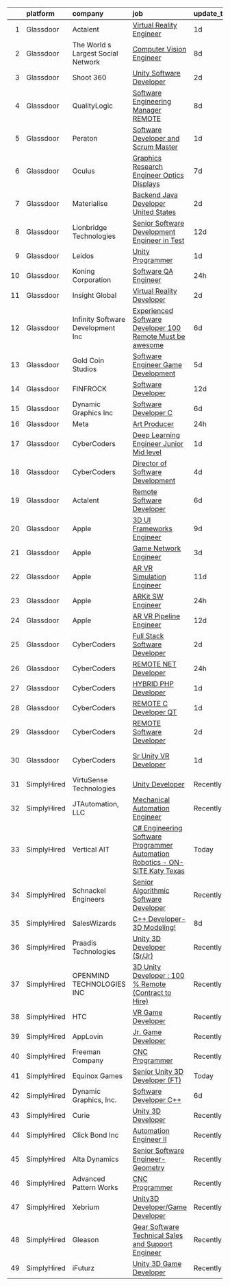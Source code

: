 

|    | platform    | company                            | job                                                                                                                                                                                                                                                                                                                                                                                                                                                                                                                                                                                                                                                                                                                                                                                                                                                                                                                                                                                                                                                                                                                                                                                                                                                                                                                                                                                                                                                                                                                                                                                   | update_time   | location                 |
|---:|:------------|:-----------------------------------|:--------------------------------------------------------------------------------------------------------------------------------------------------------------------------------------------------------------------------------------------------------------------------------------------------------------------------------------------------------------------------------------------------------------------------------------------------------------------------------------------------------------------------------------------------------------------------------------------------------------------------------------------------------------------------------------------------------------------------------------------------------------------------------------------------------------------------------------------------------------------------------------------------------------------------------------------------------------------------------------------------------------------------------------------------------------------------------------------------------------------------------------------------------------------------------------------------------------------------------------------------------------------------------------------------------------------------------------------------------------------------------------------------------------------------------------------------------------------------------------------------------------------------------------------------------------------------------------|:--------------|:-------------------------|
|  1 | Glassdoor   | Actalent                           | [Virtual Reality Engineer](https://www.glassdoor.com/partner/jobListing.htm?pos=128&ao=1110586&s=58&guid=00000182d3d65500996b5f4a6b429031&src=GD_JOB_AD&t=SR&vt=w&ea=1&cs=1_5c935161&cb=1661411415642&jobListingId=1008088146248&cpc=FA84DF7EA1EC2398&jrtk=3-0-1gb9tcl9am6rg801-1gb9tcl9q2eaa001-01c78bb55c5a4527--6NYlbfkN0ChYVx_I3yfZ_JDY3EFoivtqvi_stwnZ_kRt8Dowt_l_d1ydueao4NE-oUleRJ4yhhriouKat1SWG50Prro5r2zjN78HSKzYXmzDOSP5TNv_THlZB_2V-HnUz_Ifn2HOuL1xzzeWc9Rad5bbBP654JFHt6RDw_h0kl4uNbTgYWR8fYdKXkYsheeFFGj8FXnV7AgJuWgiWzQfbC7IaF0vCITAC26bE7S1iwFeK2ufvRjH_PtNA7ske75ZlJf8wsVR8bgRSJLLYQLYlRrMLGD1LeDUAXD9b3BGh7dKC9FOxReZlJxEApdZim3subQ8u2U3hhCw2y0eP2ETks73Kr35lhSx-GsRcCOvMrogvDQuUxfyG_50mP_ZzlBecoEp5VqaaczrSeL3rSo38QlqsrNa3gbTPz1PLY74Fi5qUYpdA3HF2S7UN7T8No6itvq7asLvPvaILGF_l_FwvWG7HEsoUkBb9P4vGw8oCBXUtqn9anATyIVjSsBpm06hT4U0Qs3z4cG_ZIA_KOLi9n8OtWPM0M63cF1xOgejAO_Po2P6d2cYBEIHg9-iwWYmXCPeXzJOt4u72mW3Ww9WjxDp4lwh2jtXqqAdA_FdNwWqDxH_1Vd5CMtawhancjj4edPZCKnyEWjIk7z33DzThEJ-n44vWAP4yvc-PLLwsU2AzIp4LVDDUn0wV4c28TWMRcEAgchuh0EYwttBDpc83Wr253QiXSOVE86OUaz_NkUCkpcWIr7C_waoLJLWP0on1SdS7yYK6QdPDYXAN06QHlg1okIXAxfHxBTzV-il0n5zmknMUXNohPRGnu03qGbapTypfYVr_t_jtcoNfHcITIB-WjEzi9PzxtBj1kpvB4gKRWba-3q8man6eI-VVCYyxfg-_V4cwEGls8Xf3EiSLIa2JvTYPFXIjBdvhkM3QTVdrb8Dji_s8CsXgARl3CMN_Mu_fHxRe_8h9eIWy1NBiNTEqLPB51jMa9SkeVeXMc%3D)                                                                                                                                                                                                                     | 1d            | Chandler, AZ             |
|  2 | Glassdoor   | The World s Largest Social Network | [Computer Vision Engineer](https://www.glassdoor.com/partner/jobListing.htm?pos=116&ao=1110586&s=58&guid=00000182d3d65500996b5f4a6b429031&src=GD_JOB_AD&t=SR&vt=w&ea=1&cs=1_29ad8b94&cb=1661411415640&jobListingId=1008075260622&cpc=4F748F1840550ABC&jrtk=3-0-1gb9tcl9am6rg801-1gb9tcl9q2eaa001-35c8dcc64f80e154--6NYlbfkN0DSgjPPcnEdvoK3uuxfISLALE6pB1FR7YSHOr_tSg5_QGIhoz_2VqUepdcKLBLI_zT-ByUZ7jUfNzxKmhUpoUNX_46a0P5eSJtFIKqmBxE2EUZWXuXIw_QgpOkukgLUflKYrCxeIMOLksSSMqbnyASmenJYhoRn4pFp-hnkcwA5_yroqHfnV4cYA8MNTmBtbLCtwg3fQGHHR8-MuidxX-S8DUYmMJQzn2AMp-92rQXZBXagO7QIthyk7J91Jzo3DqwJ-Zib5VNe49llvsEBJxVkw2RHUfeGVfThcgaAGSa_ZEIRwOyGKbkIkzz31FEqlxYcRV5EIN5vvGeFU2VBWzvKEpGwAbi-re0enlACtwthcIPVi2QfI72pYO2pRUh90UsLHeZd1fAW5_CkBrRedwAzQz5sxVQ19QEk2iWD6ej2gNuHauT0EpFon0AzKGfXWo2J03vH2jRMeVFUelLdkLrq2U9w5-a9GIUDE9Xxa4Z9rcalFwf8ucJinfkKgqDZufflU8Es6iuYMWiLIp2CdqhtPd1x98narAbA4vYvsePpxW_4Oy6dHRJnXyBWO8cPnyovrwhUwQDjIjG1j7C6Xqd9y8YLL78m2zQ%3D)                                                                                                                                                                                                                                                                                                                                                                                                                                                                                                                                                                                                                     | 8d            | San Diego, CA            |
|  3 | Glassdoor   | Shoot 360                          | [Unity Software Developer](https://www.glassdoor.com/partner/jobListing.htm?pos=103&ao=1110586&s=58&guid=00000182d3d65500996b5f4a6b429031&src=GD_JOB_AD&t=SR&vt=w&ea=1&cs=1_9614bc6e&cb=1661411415637&jobListingId=1008087203584&cpc=71532419B2302243&jrtk=3-0-1gb9tcl9am6rg801-1gb9tcl9q2eaa001-8dd0b1a67149a496--6NYlbfkN0DfopDBJjdZYsHaazvtHih9EkP_5L3b-O-YxZrMZy_RRXHVtoPf0vktF4oNZRwX11ChLmqooPeQulvAiVAtFyylj8b6ARcbJZaTISipflqpxGg1LcAq6m-5fYSL7Av37XfUU7wFkkBkYfYpMuUS6z0JTvtOC9Tf4ivmaFVVmcVi0ucMfgOzBMfyvavdPYg_-eukOhBvBnujGEur39LugUFTFPJo5Ampney46TYejR02qTNK0da0vWgvr-ZVg8ODE7KnqYq5k7mDDEyw2JfY1_rwMgyjnU9SXCRp_CWZC91D6JftSGKpLd2ITKT0oTkPwWSZSOQzqtUjRsaRQumJQEySRf7JxWzRjw2cQDQ4TptCHLHbvx4FYLwt-TJh1jZ8HZvZHKz5y5q0au9UE_hMaT9mPLhsSseZ5hDZEInWtpgEuckMie2qiHkrX7-BsAqUCzbNkiweFrDuu6BsMIlt_TFxLDu9b0-COZT8dMjs5Y2i6ZN58l7eLfVtAvF565ojLkyZmm-liQlDKQ%3D%3D)                                                                                                                                                                                                                                                                                                                                                                                                                                                                                                                                                                                                                                                                                                       | 2d            | Vancouver, WA            |
|  4 | Glassdoor   | QualityLogic                       | [Software Engineering Manager REMOTE](https://www.glassdoor.com/partner/jobListing.htm?pos=104&ao=1110586&s=58&guid=00000182d3d65500996b5f4a6b429031&src=GD_JOB_AD&t=SR&vt=w&ea=1&cs=1_15d546cf&cb=1661411415637&jobListingId=1008073824667&cpc=D5E11A5BC695825F&jrtk=3-0-1gb9tcl9am6rg801-1gb9tcl9q2eaa001-795e608e30adb745--6NYlbfkN0BfCVyGhJxQhQGQE8P30JU6-n5_jcSKbz7MAfWG2cdpnhs4LI7VSGEDl4AuAd2u1ba6yxZBg-MnV4VG0Z-YyW9bFB6tUFEAG8aWiq49re7C8bR3kt3W526vugmjUzwtbf_wr5SxVZ0aPVGe_7hyTO7C_q_CPaWjtRtZTVfGj6cM_83jEF1o8GGf9CJakkdWCiwdsbdmGqNYXUjV25xgbuFCldnoXHB-lDGmqAqN2Um_tPrADYkvwU1XI-Mbts_A_H2GQKV9oCfNx8ClN7OOrlQFmVVg0HIyPqLdy_TaX4u7gE4_-Pysu0LE4nSG1vNvk9NvhmvzpFix-XfJKb4vGsiHcctdzpTSij2rk8fJ4CmqYHX6iKdKM7P5DfZkhf-Zjfd5dxaPEsmt-XS_J6bzU_7-Y5Fje4ws52BEX6Z1-mP6xZjonSacqz7wPk0iAPvKKWKYxolZAPJr-xRa7N3BxEdGzgsR7LwOkskMr7VEqaecCNGop9ERBkAtjOwtsFW78-otWRNfTBgHvkxnpZPaNJBy)                                                                                                                                                                                                                                                                                                                                                                                                                                                                                                                                                                                                                                                                                        | 8d            | Remote                   |
|  5 | Glassdoor   | Peraton                            | [Software Developer and Scrum Master](https://www.glassdoor.com/partner/jobListing.htm?pos=110&ao=1110586&s=58&guid=00000182d3d65500996b5f4a6b429031&src=GD_JOB_AD&t=SR&vt=w&cs=1_69bdbbfd&cb=1661411415638&jobListingId=1008089395671&cpc=723ADC3DFE402989&jrtk=3-0-1gb9tcl9am6rg801-1gb9tcl9q2eaa001-a1bddf607d1ab40e--6NYlbfkN0Cx7R8OmodZU4Ze4hnUhR0Myw3_voyDLMHXumN7ynSuTrXceT3foN28OOGtcbbQ_776LXhAG66WFx3dVWIRu4PWltnmVZz5M8broCamDL2VPMOi0VnAgzahc4uLKUbTC-SJusSTPJer5_QKJvgI0zLSqz8jYzaJmEhanUOuD11OWeXPG1MbhOoGUipbG8p7ZMOwkK4n1xb8pQ7TOqPx_5tuRN6X7gb8PH9K1AW9885tJtlgSzQwJW-vVT7oxsPe2EvX4P0q-qvnl8pRbxOikcKVkmIfBYG7WSqoQQksAkrKPSsY7Z3A3S9ZUyClNcrnB_R9C2P4fPhyaVF8oVccGafNh9ztAUoeeKK89aavx5GQkNLGZ5rsb6mFPVwoCKPFxTXfBFelETNMS4VnNEnCy5DXW1txzNDkphc9MmXEVInVwiC3ShNu4xiE2hY736vLi5jiRNIPZrR-DhVmbGdK7wMTZY7zBeTIsxa_Y2JdfvFVRislhsyMoI2MMXRfDcufI0lO5nYP7khoPCiO4tJ37gWe4Tb10K7Xn88AuC3w3VsmpdE8lDKmbx4N9hWQ5zNUclZ0DSK6QwxxlHXSPQhzE2jFBIjwT2Xw3nkC2rKQj8kwlLmxUjQ4OIMq69VDID7YFgHkUHExu4xZUq4Fs0lKKUFb8QDhKHZVtqC_OLFORhJeVzm22cd4QYxOHCSeLVaqRgpmTvbmRKUOxMMTtM3A2bQFMLX2y3d16Em6g4xBO2H7ckbdhck7FMxzMai3fLO9vFUbaRkOI5cvVQEh67b0OyFIdC0LcRFxI_llrXbxTzWvaLy6fPIwERwnJ0fBKVS3fgzziAAgvUScXYXb64Ut6PjpLy_ndVSt4gi1Hu5v5sc_H8y-08WTXSkuHZ2NFMd1UQ55cDbbxNejl2rshc3N24-IRhw5tfzACI5TICkTl7ykf9eMCf4hCgjQTt1F3VTF5SjOSGeE72-XL5H3CNOxf6ayNq9aXBy07wylJ6IKjAiDV6Fgj-wo-vWPjx8GYFwDhYAJOlIR-7YtuWaemRDpLmL56DuYVHxSbhwp8-8m0w-SYzkUDolkekSflasNp_wbS7aQEkuLwa1i9wDzMe_36jcSrzCRR-vgFpioDuRg4_4StT21fSlWh6tneBV2QBVH7H41jPscuddwnupuC05zE0EmSfhLwtPNGyLTVPyTzGG-Tw%3D%3D) | 1d            | Stennis Space Center, MS |
|  6 | Glassdoor   | Oculus                             | [Graphics Research Engineer   Optics   Displays](https://www.glassdoor.com/partner/jobListing.htm?pos=114&ao=1110586&s=58&guid=00000182d3d65500996b5f4a6b429031&src=GD_JOB_AD&t=SR&vt=w&cs=1_5d25a173&cb=1661411415640&jobListingId=1008077457927&cpc=723ADC3DFE402989&jrtk=3-0-1gb9tcl9am6rg801-1gb9tcl9q2eaa001-ef44fb719727a8bc--6NYlbfkN0DYl4UJW4r1Vl7FEn6T9F-rD9lpC-0oMJVSiWjK_MGUd8e8cHXcpv6KPyjLHZEfqkXGgj9g3yMP8WBskLw8Z33akGOFyRhnVvFUcab6l4hdzH_rbNwh_JgEQd7Civ74f2U5AHnFCbn-WchGtEeP2VCWodfz_h3UWLVa38femHmi7XXVvL8zU76LUIBe236O9d6Q61IIbkKHA6TDzZTxEybBt8y2YB7wDyqEypd9p4sgJSc3qthseNskK773NlFG-9F9kkNLXUr3ESlc8IDjxQPanawgC5qUQV3LNdH47elfNjDX57kNdVrPnZAM6jod7Jy_yPt0leE1JofUAh-O4ynBgXSU3Bi1ICVn0JJlTo5trww55d6OVQCe4qNanSG9WJFFfQ6g3rSXZkFXBqnsbRPcaFnJ4qPFn_izoTbH9-MkctgMKDyrMQlsgylSCY1UTG3DTmU2yVa3Ec6zGB02G2vwMOOCDuPJiiIQZbgWwh4kudLYIlj2mejzrkMPvLg_B0gns_uZNK6vTSXAB_TJtf-JCkkJhPinzB_eCRYWrxF9NzkYjiuoCNHNbQY2pjiRboR4OolRA0ADZT3C01C8bJXKiPAq-Cp9nW1_Kw1c0uszkguswH7GoXZbh2FJ30OQmF_MzBQuHus5Bktu5krfIYXx0YhsqT02xuCX9vHOBr6tU5_aOzx3kPbr-F77vKxvDIZ1O8YJ6LDYMIN0Wv6iKPzgLwUProVWQUawf0uIU3Q4zQ3rFNNPkCQaRuJ6TIau6bTpATP68oVV98IRtk-AS659QCL5XzDmzkNaYh2WEzLL8eSTrvWBmU4QUw05GSHAKmPKK1GtMEvhDwwAeSE10kTUpe06dSMglSwmi-T0RvMbZvCuo552A6t9GV9X3Do7WBLKqnGXAzfKIx0-PI-lb1cwDbRqesjDApHCFqxa7mJpxXQW0-E47qFJL1ws7xd8ixTTeJzJfVQ-BTnGVvxQtHequSaliyRJQ73-pLWKUZ447jgD0gEMr_EcnWkZjiVjInhrgUY0JQ82RAvd-BMMjGJdAseprUlxH0KSuG2Mc9kqm2WMGgLXy8V8TmFR-E_BFqg%3D)                                                                                                    | 7d            | Burlingame, CA           |
|  7 | Glassdoor   | Materialise                        | [Backend Java Developer  United States ](https://www.glassdoor.com/partner/jobListing.htm?pos=107&ao=1110586&s=58&guid=00000182d3d65500996b5f4a6b429031&src=GD_JOB_AD&t=SR&vt=w&ea=1&cs=1_ea568a7c&cb=1661411415638&jobListingId=1008086118032&cpc=AF1E4A3695F490BE&jrtk=3-0-1gb9tcl9am6rg801-1gb9tcl9q2eaa001-1cfe9aeae45a4d4d--6NYlbfkN0BL1DyQYBK1tHwoBciZhChALBxjrhsy8rFgUIA85pUFUff9dTtGLMaba9RGLKGRSVF3zwHlNfPf9hl-gtFA41Pu1Sv2lDihXp2RcJqQZtNGXsCTGp-MYORUxF_quAEgg92fajCELTGdgCeNG8rzKa0iERtWd7Y73luJ-Dn_txvGOpD0Oa5OLhtwZKniAjoiRtmK53vs3BDKmdz_oQzDJyI_TU-cypc6BBWewDK4sdnyNjb1OC65WfmBv1RUCmxxWmS-cuWNEhtJ9nroQpUhxUH9FOYiDJDDD22dEikIk21DvSbDI4L79npudTNyD6U4ttQi8sPk9DYaW4w50xaUHkiNmPgF3tAWhKZiIbTGrK27260yMrBtvktMoPG0K5uTncZKY4oRRzt4P_wcdWix1efo_8Hvgd7-DiRi8Zc9PzAARQAshW9xK6XfkrsjMlQ8bP1-XW2RdzU-yn9IXMAdo5RHfRzyn-EH02F7bL_j0heaw51_gT8AZ2_Z_PWoqyKO9QnmsYvhD3gBnCv9fjGnpisd)                                                                                                                                                                                                                                                                                                                                                                                                                                                                                                                                                                                                                                                                                     | 2d            | Remote                   |
|  8 | Glassdoor   | Lionbridge Technologies            | [Senior Software Development Engineer in Test](https://www.glassdoor.com/partner/jobListing.htm?pos=111&ao=1110586&s=58&guid=00000182d3d65500996b5f4a6b429031&src=GD_JOB_AD&t=SR&vt=w&ea=1&cs=1_311f1d8f&cb=1661411415639&jobListingId=1008069026589&cpc=C63BD00756FD6F58&jrtk=3-0-1gb9tcl9am6rg801-1gb9tcl9q2eaa001-7c7c6a1872469da0--6NYlbfkN0DPyi4cqsWzyEK3ptHxiuBYP310oDsDYCcC0Gon0SXw4aZBMEMPlNeSjeyi4V4H3qGP1ZMsPKyA-6pSeE-uL-lM7yYnQB5kLASwDFLMWGmZox-kM0NNvZCnK66Of3Ps8HCl-fo_jvxKrfEbddgcYn84GiyaR3ikz_iaHkmJ5wB8MCOLj8k32L5aoPsDGooI3gz7O_9gg3ZFx1trF6c6HxWZ0xVPR9GCqdq8-q613dnHoKVe_fF-Ts-YFME8-sj44v7TlRxV02trD-wappsrnM0ZMH_WM03cGMH0XmU0qwgMEU7no0BPFfherPlQT7h45UyM1RFlwyKZWmFo8Na2jOTq34D6qkbG-kXHL3KilhRqpqxx38AwBnfpSN7-tbY-x7xCXuyj1yd1M6SBxeJO9i46MteamUCWBa9oND8ppd0Z6p3k-sOuNuixjY0pIKotHDikQOkuuLuzHW4nXyarTiEMZIPvVmM7Wx28deswCSaXFwmEfcCa2ym1SKuKlCD0hYI_hnp_aeFspEcG1IyZrHd-TY0iudpmc_c%3D)                                                                                                                                                                                                                                                                                                                                                                                                                                                                                                                                                                                                                                                                 | 12d           | Remote                   |
|  9 | Glassdoor   | Leidos                             | [Unity Programmer](https://www.glassdoor.com/partner/jobListing.htm?pos=109&ao=1110586&s=58&guid=00000182d3d65500996b5f4a6b429031&src=GD_JOB_AD&t=SR&vt=w&cs=1_9df5ac29&cb=1661411415638&jobListingId=1008089020505&cpc=DE56C24FF6DEC286&jrtk=3-0-1gb9tcl9am6rg801-1gb9tcl9q2eaa001-03579237cb077e15--6NYlbfkN0CZUO70VSdYKA8PR3jfrSh5ljhqJhfDt0PzQCMubt8cRihWbmqO_-Ccw6DGinMZCyJOC1J-6q_z_4Wgvk-MO7sLD3GhT-WTgDBRIyM_WjKL-iJ9745cRFElBJtTClwWQ2B0BJ9qaRrc6PB2b0zC2dXldGj08h02BShxJyrJLyyncG67J7XL74vHSdgIelqbLx1dhuMar0fcoW-AIfcZUXvwD6eojYqp2AaOnxm6eirhyjoi1XbUa95RUIlzm0TjCgx5n7f4s49wNUHZ0pUYODWwnH-S3ltbpw21Q1rmAWC8AvR1Hw7eo_HuQIWlWWydNBUSm9moYVpLw0vuC2vDgqm6Q_1TXJBCmbbNoKBULzpqHSwZYwVebdf8Z0oNSkP4he4XM3_1c4g5KJYf_FFoesw8m-817WUzboU3vxwvmAQQjwLJruMlofvxSyLZ3rbk58YrR4SdbkHlEPSdLCrXhyilTmrCEcSe44ruUqfnZaI0DZgCh2xnX8zkuH1KKHxc1Mekj__EGa9hpZ3bZJOiZLlFg11-u4PbFwTK0B-_g8vwU9EODD5bvn_5YcoEEwWNIEA31PpZyC1mzVLBArcsowrR9gDO_ImBKPtw9y59VIV-mA%3D%3D)                                                                                                                                                                                                                                                                                                                                                                                                                                                                                                                                                                                                                    | 1d            | Goodfellow AFB, TX       |
| 10 | Glassdoor   | Koning Corporation                 | [Software QA Engineer](https://www.glassdoor.com/partner/jobListing.htm?pos=108&ao=1110586&s=58&guid=00000182d3d65500996b5f4a6b429031&src=GD_JOB_AD&t=SR&vt=w&ea=1&cs=1_75663297&cb=1661411415638&jobListingId=1008091380492&cpc=F45C15D234B746DE&jrtk=3-0-1gb9tcl9am6rg801-1gb9tcl9q2eaa001-31a941793151f647--6NYlbfkN0APToHrk7ILONyRglvlT3LJMO76dZGJsKlG8WQjsY8Cq4y0vpoc5mYwOIA_8HWLzXzXaoUl-CF4qjni3m9Uylafi_dlmcdAx_-34JaTrUk1JLYrY6fkH2ELwQTeONd6zyLK0dKwYV1qaraE2rpmwtoYD8KVS0VOWpTUuk4HZi5jQg3y51wiSk5SjBXcAjUlWbFDcMU0u5JsbVQr93uwDugxZBpw83pgt_2PslJgTHOs1Yj6y1pR7Z4uA-zzrbvH54IoVPWYBoqokYUPvzD6fQMLgy-xSQwXxGeZXLkWMP_KAjtwlyxTrU8fffVZWAIWnrrM9mbkqjYSZLAqhoAERAP_Hm21NpcEl8H1NH2_J8OLrt5XIODhkqIKIOEPX3BkGJsYyWK6cP5eLi9FEjPm8o5PLspkkxBed45iMj2HZY--xXbWp0XaWW34hS1Qoe-L_Lu-a94nSCW_IzySMXL_rIZHiBBUCCglbruZKAVHTSVXemefouzqSaws6M-uSGhNQMU%3D)                                                                                                                                                                                                                                                                                                                                                                                                                                                                                                                                                                                                                                                                                                                         | 24h           | Norcross, GA             |
| 11 | Glassdoor   | Insight Global                     | [Virtual Reality Developer](https://www.glassdoor.com/partner/jobListing.htm?pos=123&ao=1110586&s=58&guid=00000182d3d65500996b5f4a6b429031&src=GD_JOB_AD&t=SR&vt=w&cs=1_7c4119ac&cb=1661411415641&jobListingId=1008085662947&cpc=AC285F3A3ECA6BB0&jrtk=3-0-1gb9tcl9am6rg801-1gb9tcl9q2eaa001-b672cc579aff1b8d--6NYlbfkN0BKkHZu3wF05EeDimN_p6sYpKCMArvwa95YdH7UpkaBCqc7l59ErwqcBcgQZCUm6hiub7w6EmOXB-hQkhu-NibfSlYijYzqdr_-WfKWwDf_TFfBiOPuFPOArXv1yGSigxW99jrJb4JMafaM_bqxQGT7da7A3H3ATa-neHYcocURJjS4XPesojDPhWlLwdbbWq2OkFe8ylUfRGwOVtN9u-PiTwO2bZ8yI0v7GXSAHoHXD3TgiPfU-zYPoROq56tlRyENEc7UHxScInOvF_STTyEHMwYJHfkYOVQc6q2Ek1C_S38EYwpREldTPrPupVswKicutJ5nbJP0eFQt6ySPJ-AnlnMssCq1DXSSRz5tj37s5spvHUWMXevqIgwYBHZHYO4PiaM03FEz65R5wJUvXXPNte1IKAK28UDTM1TidEenwZeYeGkdBr5cqBZpQVsU4E7Xi_gnJbYOGZuSKll_XKfJAGmCOXWJqQEjCJ0KbF1_2w%3D%3D)                                                                                                                                                                                                                                                                                                                                                                                                                                                                                                                                                                                                                                                                                                                                           | 2d            | Reston, VA               |
| 12 | Glassdoor   | Infinity Software Development  Inc | [Experienced Software Developer 100  Remote Must be awesome ](https://www.glassdoor.com/partner/jobListing.htm?pos=105&ao=1110586&s=58&guid=00000182d3d65500996b5f4a6b429031&src=GD_JOB_AD&t=SR&vt=w&ea=1&cs=1_a82dae41&cb=1661411415637&jobListingId=1008079232744&cpc=8D52E76475A7E842&jrtk=3-0-1gb9tcl9am6rg801-1gb9tcl9q2eaa001-5fa40adff6193c64--6NYlbfkN0DXKDYI_yepg0NlIxbNRNpLYk6-xAUlLi5O8UrMeMQSh3Wq0t981edbYyW-ZNcQ8xfYh9O3z8enyTWWts7VBMJzpcJekup1b0uObU-NA2xYn_v7-vK8i9qGdN0yqfZMEH-Ys10XEfjrK5LGNlPRXjzIlRk5tCPSNSzxPnoc4a0j6XCGLA278iGM2edNSFKuSdPG0mmBa2uYU0o5aUJpB1RSjZnmpnHpIjQxm8LSfsOCyfo8ITKD9expg_j-CLbDEUiVKpJqZgvcZ223ExcYgLqzk99D7ODUzozC_Y4qWhdRik0PR8iaB5SZUVqmGADCG2MKkVtolL5mKIDzwg3HkI3Oul7uluy2triSd03RwGXbYL-KXrj3VC9mQlKWiay3qyL8sIFvAnm2xfqe3tWp9d_Jo9kD6EnLhYYNkfa98HbolJZwZ-HguhHkEM10Gqth0lc1IkXRdNF5f-5wGRPUyiYQuX35T-OmGeYcYiQzEyQAbVsYmQLW9HHc2rYSr4lWzHnBvH9Ipp7WcYfdRxiUW3pVa-hxRz-hAYALlzspocdKHNBe7Gj7qIWg)                                                                                                                                                                                                                                                                                                                                                                                                                                                                                                                                                                                                                                | 6d            | Remote                   |
| 13 | Glassdoor   | Gold Coin Studios                  | [Software Engineer   Game Development](https://www.glassdoor.com/partner/jobListing.htm?pos=102&ao=1110586&s=58&guid=00000182d3d65500996b5f4a6b429031&src=GD_JOB_AD&t=SR&vt=w&ea=1&cs=1_6503357a&cb=1661411415637&jobListingId=1008081794820&cpc=9BAD89CD83072753&jrtk=3-0-1gb9tcl9am6rg801-1gb9tcl9q2eaa001-c3add2d81f778701--6NYlbfkN0ACu_hgM4mYOpGjE6TXudS1eLEYdlotK5aSiNrSIRlNjkkh_z-L-is4YmSHzw4gYB8qtBQ4LLi2AOepvIr4wHWBTD5mVJAkMV9CtW-lItY6sc7I1gJ9f-McM4d0c8vWNmv97wWUB8oe2deFet6sp7njb9aLIbz2P0SRRyWea22VaU5J2NoHccQSvwbKhbs0ok-tevq8lr5GsNOx4sveDa0Ps9xnsT4ziVLmR1OXp5VpSYNS8pUw7jnMAlkxvMmI8VLm9J7wWGWOnmvm5nwqeodAdh2SnybPVvs-FY08HFwoKk_yhG1gP8BUxkwe43fPRz4Q7GP-kpiTNNeYnuluaK6ptKt1bwHPA7QV1Md_kae2P_GScQRx6ClYTA7fbl4_t5s_KRolBmCHU1GqzluIzXAdQgi645229cKNxZXENx__bF0p42ZmdM0xTekbWQQounDWMF9FjNP2XoYuQDuJz8PkOrciLu1ri9Q2kjyEybd9v97ocZfIJeEQpIkFbytHSSF_7eXISBCKvQ%3D%3D)                                                                                                                                                                                                                                                                                                                                                                                                                                                                                                                                                                                                                                                                                           | 5d            | Reno, NV                 |
| 14 | Glassdoor   | FINFROCK                           | [Software Developer](https://www.glassdoor.com/partner/jobListing.htm?pos=101&ao=1110586&s=58&guid=00000182d3d65500996b5f4a6b429031&src=GD_JOB_AD&t=SR&vt=w&ea=1&cs=1_b5de3a21&cb=1661411415637&jobListingId=1008068417466&cpc=01C0F35AFA5AA31B&jrtk=3-0-1gb9tcl9am6rg801-1gb9tcl9q2eaa001-0910969e98328d17--6NYlbfkN0C3s6SQssVyjM0TBjXC5cY90NsFTu6k7iXDnyh6Xjam_XRXsCqThxlI8Cv2kIeznDBVQkBy_bmiackllL0mRxdBja76WxcV4k0SMYXzPpY3I0Y9vO5UVWnOzXjsNhbr3YMQ8ZRQNHOx5CpdRCSLRySE4x9ZfNjbHoeUaNwQavKyee8wxD_nMTHJLcjP25jHiIhy1xSj00EcV9W--Kbu3V17p0IHvlnezQGffUKn9QyPhEbuRVmESrKSakinBjLYhx5vxsscs8B7pVzCoNDZaTKmYnd8-yUAgiywA7ZNPC_uNWA7bvuYQvbt343Nl-DCJ_QbAKislc77ZCJDGYYN-3P5FCC1BVi3MnsdD3QRtWWB2BoWx-s4eeMAoi_45dKPnY1uu39w0jPKs6OnfuyVkdix8HeAD2oVW97SftIEKpFEFhXNDPsGq1g8kQMfJFYLgpdojiZCsLaGoq_Eu7-DlDe9Qa9Nd3-sA8ypPX17OmqzazHQdNrF_44qJvE9B4-jxeo%3D)                                                                                                                                                                                                                                                                                                                                                                                                                                                                                                                                                                                                                                                                                                                           | 12d           | Apopka, FL               |
| 15 | Glassdoor   | Dynamic Graphics  Inc              | [Software Developer C  ](https://www.glassdoor.com/partner/jobListing.htm?pos=106&ao=1110586&s=58&guid=00000182d3d65500996b5f4a6b429031&src=GD_JOB_AD&t=SR&vt=w&ea=1&cs=1_a7915062&cb=1661411415638&jobListingId=1008078606604&cpc=AF1E4A3695F490BE&jrtk=3-0-1gb9tcl9am6rg801-1gb9tcl9q2eaa001-cd8dcf9ddabd91e3--6NYlbfkN0C2SVAOpOeIWQkPp9EeCSLxTLheLRty2uanDx8E9nXZ3ugs5iy68cHFy998k-4O54xf_i3ccf05BMCd7rMYUhOjTJp_7Qwj2scAgnywGroQEARVEBTqbiDxz2nuyth-NoAdXFrnDMGWXdqq0EePdUqN-LYed1fpBdUtEsrKVxWWDS0ylLF_t80tfPeHruVBQcMRZ8c1uLxLy7xDADU2_ijS3FMxONQllGbjvMj37pqUkmkDqTdUJiFwE-r343epfb4eeQu1xn8X5xU4HNWgeHQaociNzW20j8SYE-BruQkzmRnKU0Tn-VGZtT-Z2yur5Kt03O9PA8XTB9foNcevsirDHGto7crJN6s4qsbUGwlFKzuh5YoWI_yuDO2RxO2nvF_g5EDSrz1vU0q7GQenKuuLvcqb0n1tRm_uLM0wgt-zO3ihjje_Jdl145Uto1O7jS5sVH0YhSk1IN2AM5KBwtP0Bgrid6v9K94yJv0ABURWt-3r9SETfmHRa5-N-Gd2Yy0%3D)                                                                                                                                                                                                                                                                                                                                                                                                                                                                                                                                                                                                                                                                                                                       | 6d            | Remote                   |
| 16 | Glassdoor   | Meta                               | [Art Producer](https://www.glassdoor.com/partner/jobListing.htm?pos=112&ao=1110586&s=58&guid=00000182d3d65500996b5f4a6b429031&src=GD_JOB_AD&t=SR&vt=w&cs=1_0570756a&cb=1661411415639&jobListingId=1008091260180&cpc=42BEC95245890617&jrtk=3-0-1gb9tcl9am6rg801-1gb9tcl9q2eaa001-2970004b5628a417--6NYlbfkN0DYl4UJW4r1Vl7FEn6T9F-rD9lpC-0oMJVSiWjK_MGUd8e8cHXcpv6KPyjLHZEfqkWa64WtQjPMGViPZl7GclCka9rgheOE2ZCKBS8zn7uV1DWDgRv4I3SoWXvh_KGIDfloPWJmjKypOWs2a5_yvRkqrTlI4wJ5cMl-8Y_j9H90nFJO9RZz6auYJG6cqzwZy3_81nljR1UYpsI4OD2IPaCQaHPLRrCWTByNhYQNDS__zwjyvP_h1fmbdPCZEPImwA9PkG7FpHkxCIsd5-6Co5ZirbOfHK0ejdUGaBCVllAhGG_VZ_1qZ73RpnMVn2mf0Wba9nSXUlxU8WnfdqIh0fhtEXa8PLPJu6jZeNXIDBbwxaHdDWI7ZIaKBgzzESlODORXTA6mM8kMOeK6B3bFQVQWJEjk9TVWR9oXxeRVeVaB2Zr3qLBDY4XMQORln4gThxV66l8nUkyz9Nn42UWNJ0Tsv6cuS88MWmBaXIjt_9-8V5kSvXd3u1OJNo2tqjWN8IShiurg6Q8n_WXi58B5PNh-gn365-LXuSITnydUgRSHQn2BA53bg5fVfKbVwv5rK060Ne8WRP7eXn5-0r9Rz9oIXdgn5T7dfBvB8hz3pPI1Hx6-q904IOFQ1wh9hUOYQjYzwlsKVLXWGq0KwmRaoIatEXuB_xIbnU8EMzH9AKgX73F4PaiaoXscvWuxwkWfbtkq4QpC4JMLwMhxLWU1m6fEL_VsLBST5iGt1tZUX9RFdRNWD1I7Clvgc5XP61XY5DlzRCWSxYrqs8jxihEpRsZT3eF_xSllYZE2FW-gXom2J5I66WGcDU00FdS2eEsgkdX0RioKNJP9BtY16sWc4DMDL-14xec_CyslRT4UlU6gZGo13R5ZSwpEz2QiXMk2-SW8_YJUimVB-Kyp4qep3nZ4pcQC5MpNiFHG4Sb4T2sNrmSgy8m8yrHK9Zh4jjwEmZbBseUyPxJZ_lJdKn_-0MrW_wgbLuxCLXkvsur1trw0bYAbfCXoAB4XHsVHke0WC5Wrbjl9u4FJEJCuLhamVNta580L46TmkKTjjIF6sHebfFT9O-n6VRxk-yE1_KBiPqE%3D)                                                                                                                                      | 24h           | Seattle, WA              |
| 17 | Glassdoor   | CyberCoders                        | [Deep Learning Engineer  Junior   Mid level ](https://www.glassdoor.com/partner/jobListing.htm?pos=129&ao=1110586&s=58&guid=00000182d3d65500996b5f4a6b429031&src=GD_JOB_AD&t=SR&vt=w&ea=1&cs=1_3ac7a54d&cb=1661411415642&jobListingId=1008088931778&cpc=334ABAF5D42DC775&jrtk=3-0-1gb9tcl9am6rg801-1gb9tcl9q2eaa001-786ce57be0511a60--6NYlbfkN0CpFJQzrgRR8WqXWK1qKKEqALWJw739KlKqr2H-MSI4eoBlI4EFrmor2FYZMP3muM2iY6zZv4sQHkacaEl3B-kMFlYOb9rotNmN2CZN4zmKADI9_Pek9VFs2vMDNz4rx6ZP3YhG8QO1T59oaCu7UttCGFLAFhhcJOLtUHGSwE0ydAIAWciEY4RkUKpNPAGquOo4GrfBTkF-tdrXIUL9wa8oQrCWaExeK80Ub6QtJJmqahacu-6GLroOxCw2bklXsO7RCdD_vicGBrYTcQiOx3IYRZLshGPb2b09bxQtGbbXfd6avkI6eKm-hOSRacP3p1Drp6jynTpt0SMO9OIqDWmXam0CR_1Kbfy1gksxjRp1sXkdaZcdIcT9UX1-t41jTU4pyG6zQEtipgWJOVPtU77tT0b9KphK9gS1fBF47NPokis15EIx39FpgwO-bmlQafn45NyepxSeZUOMnmnhHBC6Wi-x8QEmX_jD5x9uCBcvXWUrqcSgvN7rkmF_8X-Tv3DIC5BKhakYobd47OTFLcirlM_6qb2mphpbFTg3aXD7iWPilhI0i5YVnsn9sud7030WmswhQAZ1QkE-JUFrIOdj4Cmyi7xOAzJMiEm-ah7cywk8P92aORG71AgDggjTB9H4VtN-SdoqiqAxvmhVL_eVlvHenqOtByoVj3SLRy8nCc0S_0i2fTcknUv4-tEPa3BkGyNNuT_ZrSEROZVoJPgVHCn9gBCHTeCFQqRc4h9cgctf0JBO-j7oTJFnNH-BoUmowTtU_M_sNnxZQhFKWVGvDWsdqFcDnXlPb4XDnpRs31_0sa7Q7vYnRWBzNungnuSbHXnMaFkZThu1PjMWtBSX_WwqLIgxo5CXk70ZcJc4FjnrOm7FqNcyxQKKrciJgZKQ6VB5gmp2a9DSWHuQdp2RzkpSlh4T_kpcvTmv-WrgSyaDju7u2mYuFNX-WrF0QrEale2M6ZacGje_2e6sV9rjgVLLpHWB-dI%3D)                                                                                                                                                                                                  | 1d            | San Diego, CA            |
| 18 | Glassdoor   | CyberCoders                        | [Director of Software Development](https://www.glassdoor.com/partner/jobListing.htm?pos=130&ao=1110586&s=58&guid=00000182d3d65500996b5f4a6b429031&src=GD_JOB_AD&t=SR&vt=w&ea=1&cs=1_9f76b0ae&cb=1661411415642&jobListingId=1008082967548&cpc=654405A9B1E0A9F5&jrtk=3-0-1gb9tcl9am6rg801-1gb9tcl9q2eaa001-71589ffbee620208--6NYlbfkN0CpFJQzrgRR8WqXWK1qKKEqALWJw739KlKqr2H-MSI4eoBlI4EFrmor2FYZMP3muM0sDczIvLlqMI0nIv15Lx4TjqT2wImUE7gwhCdR6efzyCa-FabzsIYZgcm0cWTmRt5rrH6DMO8Bs3_qYnhScne_g4Y5rszRGDm630Tm3SEiw3jXvm_J0Lh607SMaYMeu_XxGC4tDhdjkjHBS1-HmJj_T19X_MKVWHIHwSfeQ2H8ecRFkYd_NKw8ekd_NCb6DTH992JmcjtwmDYdqekkOFoD41oXNoiYlECrxNXrY_H_gFomT40yi31rQA5sBCYKNu1UnZs6_OZX5-gdILRb3MfayT5whnbR3oRxkoP4kl76awpWP_5sFd0531oh-4-D_oPcaGHvQqkLJ9ENNmHOWs_7khfmmTWBK2AL0BfynGYB0YYCvh1oA_VV_PZVSIboHgy32gHwysv5-BjCLsuDMOXyFa5UrvxaVvKU2a9Up5g1XjlJjsWqEkwZ8fMElZs4s-ESpuCvYxi0iLofGKuvOfbkcpFOEs-YdYyPz52TPrKIql9_M0n8BM6l3OlwtER0uDxRNlCkhApQllEp9ZMs4uwZ3FLLjpqZoeAhuVvXUE-9gkjbcoVqB8lAwxcT2lDYKv2s_9yalqAEn1GBTodNbHYXGkGAeasubSJ98bnF_6L2bVdlYeZqzMHnHU3-G8H9a6GuXaC_2CvAbt-s0T2iUMuzhTHAN3BmH9_7cx917LKzFaqn9PDA7cDkZKbIyCil05t2WljYtdz803-he7xVKXYJYo2uBlDJwyQXwbcyoXsav5V4pW6P3idrFfkMVjBJxml8zgKXk7tBOZ2EB_O18sSUlI7IMr12NlfgA7gVJEAUWqusvw0gGiHHpD0SIgb8rI2jU7DIyZmrbTPiJtqB9nBaXyBJ_DtYp7oXr245vtVhxEc_7ssPWHTPG5eXGP4oMK3tybQfJA4Sg4H16DU9aRLlqG1vG_1ZKno%3D)                                                                                                                                                                                                             | 4d            | Chicago, IL              |
| 19 | Glassdoor   | Actalent                           | [Remote Software Developer](https://www.glassdoor.com/partner/jobListing.htm?pos=124&ao=1110586&s=58&guid=00000182d3d65500996b5f4a6b429031&src=GD_JOB_AD&t=SR&vt=w&ea=1&cs=1_1bb8b79f&cb=1661411415641&jobListingId=1008079572142&cpc=654405A9B1E0A9F5&jrtk=3-0-1gb9tcl9am6rg801-1gb9tcl9q2eaa001-ab7727b7106da0fb--6NYlbfkN0ChYVx_I3yfZ_JDY3EFoivtqvi_stwnZ_kRt8Dowt_l_d1ydueao4NE-oUleRJ4yhgiyVfrKLhoFKI2RY88HKJwsyk14-QhW44bBdIopbFxo259IEKvUbsZtTQIIWEr44VMK43D2pTyj7OGz8nGiaPGjwz7T9xzSOn265x-kWPYvKPTLremmPR-b42q--3W7iWCJa__epaGVhwl3sj6tBO5uKqT6DKyYAcv7E-oPp7DpAun6GQ_ZZX-dxarSOrf1WsHIZDUMH6U7AEfiYtYnmuxv2ORmiu5uS5mKG3TCt1r9cuF2hNg-visrfYdrXCANCnYrpMsD6xYXpcDHF84qfKY1lV8Rlw7Af6L9ToxKDXpiXjUUd88outPXn8Z8u0PBWoxLkS1ngWr14F3nDh9Hk-erflXA0TJuhuM7TuvkY6OjX4lS3QQ8A7CGJoEcPvFspOYBrYQqIjBQaPYNhSLp_Q4tKVIYtIlqMw3rvjPvm7MZWuKTs8KD56YZ_pgkqaxKeVH3MkihmJpXaj4ZvaKa11wcvZ17EPoxIcM-XqYqKYTCDCyM2E4ES1KQMMN2X0foKcN7a_jHdW2v9_p__aiZE0huleA9bL9nTiJfQSRsfb8WFr1Oe6dkq3qlp6A2LEffXicXO0VvnemLpD5eF1zJ5ksfawhTvpUTRqwPYfXQR-A2LUTxpP4FD6l19ohDdQ-U6F4tWrR6knOQdiu6W29SSknDYRtm_z6lP5q_tijWPPuD2wmbzNU9zY7hBAKiulXP_Fxn5NjRouXVVSyLa7Q89NtTkksq78lTSaq8Bd0cntkwrEVHzXsAhAuyZR62Pupl8N1adSBpcsZLpBIjqMb66GED3mrHgGo7o3byEdLVhqKKVH9WQDH-rgZxrHwid2MrlcfEG56-z4C-fabrv5-A4kJ_o8pb_Fg0kGN0fnDEOWp7-g4Y97LDloW2m3RJV5evCJuS-lRL6tP2aTsYs7VSTvh)                                                                                                                                                                                                                                  | 6d            | Arlington, VA            |
| 20 | Glassdoor   | Apple                              | [3D UI Frameworks Engineer](https://www.glassdoor.com/partner/jobListing.htm?pos=115&ao=1110586&s=58&guid=00000182d3d65500996b5f4a6b429031&src=GD_JOB_AD&t=SR&vt=w&cs=1_4b273491&cb=1661411415640&jobListingId=1008072872977&cpc=8795CF9063CD573D&jrtk=3-0-1gb9tcl9am6rg801-1gb9tcl9q2eaa001-49a0a698294376d1--6NYlbfkN0BvKrLyj5gPmtZO9T8euul8TCxuuKNOtzRJOomxnwSEodTz2Bc-sPZlbtkML8D-m4pzgMpahLgxDqPQp9W4kLJToXoDTWfsXG3kYYdBYf4dNUL-7d4N0br_u64IwiEd24PJmMi-fDZwHuAfRIl4MrYq1sWWPZEfohc1M4lIFvC65ymptIJmX28oKYoqi71gsQWVhTKc8ofsF31ZA50yHpnIVlqO1au4rIu0dgTv03E3Rsp9sNorCnT1bwk625lO02JaZxZc-abGmsJjV3CPl0w7m-4hyjKK2sweZtIEZZCnAZiw2bUKES1QGJaut6tTxqEO4rGDmqpOkG-EMnL-S9_9Zn1YnvG9fmiB-KjgAEpvee5Of-CqYU8-PDxYQxJc-R5-tXSf1CgtQvu6B9SUH3VYnXiqjxiMYrkycqKcMhVirTFdGPym89xJ5RbB7QQD4ZcmQos07IC4bY6W0xvHbwIoUGb5Ff3ZqoXTaqmz-1rWoHD_4oOV02Vg7gF-dAoswnOJkZfWJ785GsqA3A3rbPo0957CSzFvEJFwtLTaR4Ork3gKPwPyOTeU-LfkCj6Sx4qv6cWC3yJGvQkHOIe8Kb9wVarcEYizFjzlNO1QEhiGsDJb5-PNJvH5LH1Zf1L02LZrzQT8QaDBK2TV6hh81D8TnbXMVnv3PeLC1B8Y3N8FU1Xdtwo-BSFXayN5Gtu3LZ92cGADOGAk5MHnmOUc48prCWJ5NRROyYcZ_7tpPha5sM1fpbCp2iOwRVvTFNYttLp2VM968NfAaw4ceGfdfd-NAEPvEP-_zckGkU_e-ZSrf2_DH1V0uLHOmHI4wzxWaBqRXeob6Nq6TU9GkMHcAghXo88D3YfE0UOVkNasaA_EjsaUgFrZWEontT6jImRdOTv9UCW7kqF066lR37c9rBWzpKBj3FUcnN6xRS1Gf_gIYtLLRmh2IoWVdyC_0esaGBY6tghKYVS9UA%3D%3D)                                                                                                                                                                                                                                           | 9d            | Boulder, CO              |
| 21 | Glassdoor   | Apple                              | [Game Network Engineer](https://www.glassdoor.com/partner/jobListing.htm?pos=121&ao=1110586&s=58&guid=00000182d3d65500996b5f4a6b429031&src=GD_JOB_AD&t=SR&vt=w&cs=1_78bd2a8c&cb=1661411415641&jobListingId=1008084352778&cpc=3BA4CE39D5B5DEF5&jrtk=3-0-1gb9tcl9am6rg801-1gb9tcl9q2eaa001-0eebe14d3a1350bf--6NYlbfkN0BvKrLyj5gPmtZO9T8euul8TCxuuKNOtzRJOomxnwSEodTz2Bc-sPZl29JElYHfcoQh2CHthAclW31PwahUMPiq0T64AkytA8jlmhLffKzLjGO3jno4_3oSyrs5rH26pVd0-4LMSvBdNa25BFeT4ULo_lF5BtS_mWou2u-xHtI7h8HCRpqYr7idPNink7HJXMtmmyMfOiL4g4WzN3jb9tIW3z2-WNgJlPYSkv9j0on3a-ac_JnH71n5V5-JcmPMUUayepXBIn5xfphNKKvseiDzc4jF0wLHV0-wl2l9LGubOVLoxXbUe_vADTMxXWxwMthUxZzIJM7GLjUKOUkP_vH66Q5X42WETO30daxF4jRq9VF5NbHyMArim1rjb74unA7W6CbPgUWws3z60oIBOtswcfHmc-czvpFb0i3uQIYM57nyVhPaYToggstFyHT4oHVakOoJn-uu5VvPVYZRmPFkl5qEldOYY5H_LmtujG_CizBv-8417gQqQg3MSBI7UkCA0eP_Hv1k1IvIkj7hAgLCB4WqTuVEUPSHntFRBoSzB1AUZaX6EUL5gOTq47w8ogayhJ5niec8yNrDCpQ1_KFQzc7-U5WQxKPqgP-HJqV57CrinLQmjkBd48VhY6X3BTn3-qyKXiHWKnojxxuGWdGGpMM42t4_o3l1BrKubb4yPekMiyBs_tgbGRROLpRqgrEwuD-lWngHpXLLBpJuxNHagrhQQw4xjt2u73nbCnUpJLMNdprW4cyYNPeOWqtg2q6nSvFDY2d2szeupMlqm8yf4qZ_-idA-IqtbQbvtWQCtJ7CtY4_y-m6LzlQsF8Hh5pgH34YdC6n1V8ex0tG4N5_QdcAmuj-ZuO0f_HFmhQHWCKQmh84z5u2Hz__Z9Q_SsyDCpbRx5EdSmLcpAqwDJP3qDNqGKoUkpC2iz2ncy_TTKDwC8fHXkpPVA5jcXGPVR_q0MbTvlpa3Q%3D%3D)                                                                                                                                                                                                                                               | 3d            | Culver City, CA          |
| 22 | Glassdoor   | Apple                              | [AR VR Simulation Engineer](https://www.glassdoor.com/partner/jobListing.htm?pos=117&ao=1110586&s=58&guid=00000182d3d65500996b5f4a6b429031&src=GD_JOB_AD&t=SR&vt=w&cs=1_1d390962&cb=1661411415640&jobListingId=1008069556235&cpc=3BA4CE39D5B5DEF5&jrtk=3-0-1gb9tcl9am6rg801-1gb9tcl9q2eaa001-2a2d5f88512afb09--6NYlbfkN0BvKrLyj5gPmtZO9T8euul8TCxuuKNOtzRJOomxnwSEodTz2Bc-sPZl29JElYHfcoRyptQvj7xlksNjqFc_MgW3HIux-PsLXem7ql2HF_xgIll4e1mk-IPxHxAs_jjXKT9jGLRMvFBEvhATFgYDoAgbUDYXXoTYXaQrnf0pqUSl1Ar1xQO5XvQtfu5IOYkcpSYNAhxpsWAbR9HC4PKNqopPW7IApNG7OffAWVu2YQQ-U9093XRPDIeB4KgSxyvSNf8Jhqovcw0cym3fQpOZ5GxXF_XoHijUUtFOgbgPmW8YLI-1X-Cj3Vp5hKuByC0_X3FwH1CtSTCuonnuu6s3eoj6VIhC-mFHcuFVtu6_5fUmatieECMj492ko7x2TeK2_jqFMX6SHStRvx24cTJFPoh-0CtDkOqor66ZyQnaujxkeRAP6UumYd3l62cDnhDoJhAivS-TaRYvyNpBhVrTsVzlLo_Wg7Jby_1eO1yO52YFYO5mYqRh94FFP9T6zyM0iO6SL7u2mapZ2KrTqXbQFwhSs6fd0jz_L5-vIj3kaE4Gd5HpA-Lylx0CLQn_VJNmu5rFBfDg7cu1qDvG3riQ8q-eEIVLoPT6-KFZTdiPo9xo8-PFxjA6hWjdZGN1u4zp-LcRNVgWjh-a_wEsuQIYN-M78vgokEc9Y3bRPIukSRqKJGSnGgbByR504wWh9RXhfAZ-3LQwmSwZebm6lQUZ8QFXFskVqeH6lvlcs_9HwQFJnram__8T5kW5Gabx9lEeJn69QP-GNJl7P9FA-Rf1a4XkK603Yg9ZahLboRQ97YNF9wbF43pCcKDnwtwk3Yx3OdIGdMXNszcwYfbHCsXI2CncNpiHVaiGjNXUSdt_w82k9yUWq4WQsT1i0roBwY8RkTOiV2ZSa_hCm3YlQYZouIcqJ3KA4ZGLbZqBaKsJfiQJRx_qKJ32ow5NftGqaIkwWXoYppvw71yBqQ%3D%3D)                                                                                                                                                                                                                                           | 11d           | Culver City, CA          |
| 23 | Glassdoor   | Apple                              | [ARKit SW Engineer](https://www.glassdoor.com/partner/jobListing.htm?pos=113&ao=1110586&s=58&guid=00000182d3d65500996b5f4a6b429031&src=GD_JOB_AD&t=SR&vt=w&cs=1_4de25b18&cb=1661411415639&jobListingId=1008092501325&cpc=F41FEAB56D215062&jrtk=3-0-1gb9tcl9am6rg801-1gb9tcl9q2eaa001-2743b98a6744c590--6NYlbfkN0BvKrLyj5gPmtZO9T8euul8TCxuuKNOtzRJOomxnwSEodTz2Bc-sPZlPHrT5BCwu4QEjQCEFlDru341EKPwY9z8sL2CjAxWBOj29Ls8mz8xI4IPOcgMoZ0DR6PkwiJtH6WLYlmU_2mDzs43ZkE0OaSbW4Qgc9HHxGf-q-Sboh5hNbmW9idnXRNh3T5RjdjbpC9KneAcay1EH0Goa4vOwzgLEfcfZIRRs3a-K391xNmW1OSooZdO0Cb4AtzeJyiDbiBHmatBdIrVZWRBPMPO7hik6czD2D8mXzKhf-zsl2qIej7mAXHZgybjs_CqzF9_FryZXIF7syNc6r4RGwLeqN3HORgmkirwXLARLAlkcW9PWOhpywdFs3Fgsfwd3Qm5yUz3Pex_CXv8KhIEhazkVynwkzK6LH_VFfEU6PXTvuiyUwwNbJCXXL-dm3dx--aKW04mPbedM4bjLuclSzfrqvpF1knREnG1hz_BNGCVWyXoQtY5TeBygvDsqjxbw9dTr_52aoQtZNkbrNVHfTLTs_bC-huiaS1JywIQOJKh9guaKG9Rtjc1uYtWtFkntMeQspi3Ita1t3wowQLw5B_Iua_lK1kw1k6R-7Lnu3KkvW9wP8eMBtOwZj8WF-Mf1iMgK4pu1MHlSVK3HebcbOyWWDYSOfHuuhF4qf15UQ08c2VJwu_faAbDx5bCrdE3CwvU5ebZdMSALPLkGYar2_gA2gf7FhQyuNfjEVNqFj6_KM0vHgtqBOpkSC5l9XFUPMFRYdNuUqtKldSMMsW3a4S6AvRNnsRvDf1gpib8UFANOrO_WYz0iSuJgeDYOe3VGXxyahI_Nkb-K11TiakKDjY2nKWFddO0EYzmhr9m-agLX0i3YHVz3HGjtjxiHIKTJKhrXGxPt7lwj-gN8iXPHonJXKLfGTQ-JIjlodqq7yk61KwUMtBiHU7c7gR1jEeQpmIAfGg%3D)                                                                                                                                                                                                                                                                 | 24h           | Boulder, CO              |
| 24 | Glassdoor   | Apple                              | [AR VR Pipeline Engineer](https://www.glassdoor.com/partner/jobListing.htm?pos=119&ao=1110586&s=58&guid=00000182d3d65500996b5f4a6b429031&src=GD_JOB_AD&t=SR&vt=w&cs=1_30ef0a5c&cb=1661411415640&jobListingId=1008068025666&cpc=C4A69CCDBB3B9599&jrtk=3-0-1gb9tcl9am6rg801-1gb9tcl9q2eaa001-3e31f7e030a619a9--6NYlbfkN0BvKrLyj5gPmtZO9T8euul8TCxuuKNOtzRJOomxnwSEodTz2Bc-sPZl1dBMH13w-jOn-z4oREFcRMKxAO_d9jckgdAmZNeCH-vBMb5EZYWWQn24NRKpSKGkgq8Fq87y_RqJ-aFc0OpujB-kyuL0R_EaAYBNg7OCR3OEqNr7_vy0sJakwmlJWyShPmr5S3xiiqYITEK9UVyNXoDL4tokYnm47Ayk9FJEiBLD_MrKGwHyGIm6ibcnQ0h-9PpaO3a9qOqc2hgAy3jT6D8zroWPt0LihdEDdVI9BtlDagig0UuxuG6H_FpnOEVaKeJsXKR9c9BOdqMeIrfjh7R-8tyXgjLdPld5BSH_U6mh6pdvAjzATpNi0y55tZJNaiNvBoiSilR_fgKiwvgD5MxKTYGNVsg24wmI0RrjL0rsqoX-BQP388vttiySREvQkaUdVU3Kis4hkb5vWTuxpI_aJDuGGMI2cs1cnJhjC_JbihXK5g7Y8F3H6PdluIcP-sV3i91iZ_IHGSDIf1y6wFtOw7uXwHwfrNb5cRP1E3_cWHNO_0xlxvxAwoMLL0L8cDZolxrP2vh_T2sZiM59m7SkELpVaxIsMjR3ekJJUjCP8U8WS0XSGpzjB4lJXz9xnO_s0rkMIsqPAyr2UENTusEmbHLWPNYFjscmd7tnIdEYvwNC8hmH5APgy0SD2zELe_Zo17op1dW8jqSvzzDuFiv5rkcc3NjikB0JicyyZ526RBUcPefv5DNVPvtXm5NQq_KXW9w1xGrrCCylB-xUN4DaExFoTopOx_9D88c-wGy1KS0dK01-prgLxCw9RIBJKq_jSUIMPoe0ckOZrcAhiuK9OisOgiEtR84S3_aGbOa3ROOqsq_8U6ucWJ8qEM89bgvz9OZivHp5MqdDw0nO6PQ0OH7W4OVSGgb9qsyTazK3hKU2v25IIUv0lRQjs6U-09__HSPBzgw%3D)                                                                                                                                                                                                                                                           | 12d           | Seattle, WA              |
| 25 | Glassdoor   | CyberCoders                        | [Full Stack Software Developer](https://www.glassdoor.com/partner/jobListing.htm?pos=126&ao=1110586&s=58&guid=00000182d3d65500996b5f4a6b429031&src=GD_JOB_AD&t=SR&vt=w&ea=1&cs=1_163244b6&cb=1661411415641&jobListingId=1008087418452&cpc=C4A69CCDBB3B9599&jrtk=3-0-1gb9tcl9am6rg801-1gb9tcl9q2eaa001-36201c9ff5fc01d6--6NYlbfkN0CpFJQzrgRR8WqXWK1qKKEqALWJw739KlKqr2H-MSI4eoBlI4EFrmor2FYZMP3muM1cTRVxepzo1WuYsJ4KU8__FkNoxMqJ6dakZOgZZ6v3wFtkZTX_C7-jkxaHs8irpT31OTqft7J4JoPYnIjXGPVP1WtmlXDhlyKjnZC5vV_FjXktMse5Il-yT5hufz_NSajkCjv2Q6M8LebzrvnLb0M_41s22c5UWEJCt_U_kbgNKhz8t8Sxc1s30-ql8-SsaMTNT3lTl0bNs-1WlsDh0_CHSgO2zCDm6fSIONGrhglekIJAi8tOwH8XceMzeKv3JG0dEZLwXe4gfuzRp6Uzxzo8zg3cNDvopEGvt1jXViZ6tbKURx8efnqFkTfSD-WmvKL0fm4WGEw6UFBUzkkUfG7xbyHmlZBYZdEf-ye7QpoFkEYQ5_gk1z8pCwZWEKdqeiUGw1wT2AiD4vfzdc7TFNbBtVs_sgFawIqv2JLvYtEXvGSSXeZumD6DwlEY8kF5p_CO5uQb1ZSLM6Om9Rz1GHpRkAJMYJmghfJZBv7ppi80l58ELcbAqU1FHxk4yNtF1NwosoLAkrivOmHkFnBm0fc-VgBIFhTFi8okaL5rfOqEuc__YwQ7qs79bAnJibMBgUVOQk2QL7kzK1GkVTMQT14yEZ46R7oUnS86_7MFZQ2slIWrkTxDGUW96FRIMOUaeRL4Nr5GlOWjE7t-M-Tj8NdmtKKOjOW1fIWmddFXopPZm5lOlbg6wejForCOjirJeACSjnTcL0MFMA9ydGai1fXn0U--Y8q4B5dDzVBXZ_Qah1eiLZirRCLoVz0lhJNCNl0YJXCnaV88rrvA1VcM2n9GvmFys0zjgolB0HHVIUNZdxtHISGy6-j9oss3Xa_34LnpbOkfBpGaLOcy_U4iosIqgQ800bXuufQCKqVW3lg0K3NjKyqUtycmKdtAXjZhyt60HhO5COVNGX9mZWXr0LHW4-6tvXJkCnA%3D)                                                                                                                                                                                                                | 2d            | Memphis, TN              |
| 26 | Glassdoor   | CyberCoders                        | [REMOTE    NET Developer](https://www.glassdoor.com/partner/jobListing.htm?pos=125&ao=1110586&s=58&guid=00000182d3d65500996b5f4a6b429031&src=GD_JOB_AD&t=SR&vt=w&ea=1&cs=1_a395ce9a&cb=1661411415641&jobListingId=1008091615505&cpc=C4A69CCDBB3B9599&jrtk=3-0-1gb9tcl9am6rg801-1gb9tcl9q2eaa001-ab594bd2269f1d75--6NYlbfkN0CpFJQzrgRR8WqXWK1qKKEqALWJw739KlKqr2H-MSI4eoBlI4EFrmor2FYZMP3muM3q0nSV2L9yMuWkbF2Fu2kBIo1-iuyIbnLfCsgL5ejtfd5RbycrdqNIgojRrb_og4-n2qf2RihGEFvfxSO7Gbxf3z5jVtuJuqZQ7ulI4XmvtmaW_7l7OAXyD8alcaHeg_TyENf2-0oQbuyszvWf9JgYLSxkOOfTQBPEhmXnihBkaHh4x7SAYNaCEavP92nXYt9sz6ih6Ej65stxJurBoLkPlsEarNKViph1iXxhxst0cPhkdROQUjRMHeuCQU8V5YYJBCCrv7yFXCdBN9eof1PaFntQrSMw1wtyMsLB7rzycPdNgwEBRg8Q0maIXpUeM64PoGknOTJwjveVKMrYHQ81vsWyJr7cZn2BScbN874fwBr6IY00d7Xfb6CpExFJPEKQ-_B4aorUggtpSDm2njUVeI9T01CReJTVumXIRSw9bGFl0jNNjUDoGfOZfX_01kc3Qk3EZgLBHXsVjWRvH8faBwx1RpNop2VWarJYfGT45nBt_Ym1GB7mUkBIkcSw1THsNuxlRP1KDCxvM-SHYNYcOwYoWORVFVHngKE4bCxYK58TbOopPQSKOcMge1iOJ0qWOyIezj9ft9kfMqHP6m44EGYmekqbS1NRc6sZLgDbMH7POdXvKyT3DUM7RFGt565xN7teJDlo-hExDkmw-ZnoiTbhkzt6GwuD1LGRk4iawZ1QsRSDl1FikXDzbeA2bFc8_KIloOj1Wc7yyzTMhfMbYxsbvRIiiUQmDTM5H3MRHNn0gUGPeM3-cGQ9L5yvIgLeN4c1qDrzsY4lKh9e0sSQ79gnAU9sKu0P_JPU4hdZ9MXUtGBxUXxZzQ9o2L9BNBqiLNUI464VhsjPXxFgXCx3ZEqSXfFBaoH2BJFWdRkvhuNBkpccE3kM_YwMIVq1TSUqhONLksbHfxQKkSYyjhH-YsOTcwUfUgFki9_CneNOmw%3D%3D)                                                                                                                                                                                                        | 24h           | Mountain View, CA        |
| 27 | Glassdoor   | CyberCoders                        | [HYBRID PHP Developer](https://www.glassdoor.com/partner/jobListing.htm?pos=122&ao=1110586&s=58&guid=00000182d3d65500996b5f4a6b429031&src=GD_JOB_AD&t=SR&vt=w&ea=1&cs=1_ff33f231&cb=1661411415641&jobListingId=1008088932027&cpc=334ABAF5D42DC775&jrtk=3-0-1gb9tcl9am6rg801-1gb9tcl9q2eaa001-b86abadcdbb5dbeb--6NYlbfkN0CpFJQzrgRR8WqXWK1qKKEqALWJw739KlKqr2H-MSI4eoBlI4EFrmor2FYZMP3muM2iY6zZv4sQHpNZ3m7TtJ72HPm2LBnxPBAK4cX9-Sfp34Iprq95JAnSwwBoxDoXBy9OA4FbblmahVZLpDKa3BSwvb7zXuqMdXDh5v82x4Iiutx9_BfIRj5FCKmXRoqrKyR7ZeCM0XhkmJLPovqHVRbfBL_oNWya_VwuafX6Hm0DHOmK-Bw5WoMwd8qp9ktXRDAZo9hIV8Ww_hKwy1khbtb6D2jeUjbhPsBti_k5Oh6lOo0TUdAhQr4JcPZ4KnkkCPZM2EMObRvDeMUOdgrRqyo8AReSwzGqQZiGxn7EQiDtjmI8kcjYnmF5FwR16VhDORezOHE8-pKJDIa94LxpSCnjZpwN2zyJaZB8Oi88VWWobALlAbXWVe8oIGE73yPAmnVXaXq88KskzZ07aXhgG6idmG9XNX42FjHrB2nrgEwxelvYSODiFke_9wAIf-E54qBRGrGsQJSzThVQT8x1RdnAl-UP0cdQI6tIlk__Z_sBYSeFAyqYKpO4_5xC-2HOSz7XHnyjmeshWf1nyU6g2NnPWWKLkdFx3JZqvZ3NHwbAdE5oK_0kI35M2xIVG9s1afDK1A8QyepARKJuOlINUviNuZPRz2zZELd-ng0ucoTcYk4bnhmGCGv-nETu50IQL5ZFutZ1h6qa-1O5tfkD8_Hm1OwSOt4Y0FhliwY7hXIlaQ4Cf6HyBF_kLY09k-zCL_VXi3cyC2OPX11ziMctIMVU-3JO7tSYR1y_iUusGQqz46Fx4Rv7l99QfdeAa0FzNnUlgF7rr1-MnLDIm1L_0AFPPZ8Q15WjNjBY6-NHovW96-2CPKXsMZO-Uv_pEK4vF4REylq40aaXHcuR4YeFpA69tP8sV07aVgIC8uyzymlLBrIY9s2UreLNF1gZZrFeB5tZDKXbwH3OhqBRSh3H0DfVEhfy2VZ8J9E%3D)                                                                                                                                                                                                                         | 1d            | Cincinnati, OH           |
| 28 | Glassdoor   | CyberCoders                        | [REMOTE C   Developer  QT ](https://www.glassdoor.com/partner/jobListing.htm?pos=120&ao=1110586&s=58&guid=00000182d3d65500996b5f4a6b429031&src=GD_JOB_AD&t=SR&vt=w&ea=1&cs=1_7ff228af&cb=1661411415641&jobListingId=1008088931057&cpc=334ABAF5D42DC775&jrtk=3-0-1gb9tcl9am6rg801-1gb9tcl9q2eaa001-d86859d0d5a4dcc5--6NYlbfkN0CpFJQzrgRR8WqXWK1qKKEqALWJw739KlKqr2H-MSI4eoBlI4EFrmor2FYZMP3muM2iY6zZv4sQHsqThDgVYeFQegJ5Xt67sfLwqBFOy89uq0ZXIhDgVaYeImqKTC7Mgpn7DCJc_7NNTWy9-Kiw4psoMF4HyoA7legzua6ENwDf3e4A25zS3lX7pc4e1hJij2Jc1r96LvyQ2qffBpNfaDLuCHTxK_q_gbBFpLugUVIVZkNcO_BHEJZGGS_bduxtDTNQ_O3PgyXgA4ULVMX5-3x4bq2LYX5e6C8d7XK4J-ALp4Ka_ber0Nbuo9coG2iftd3Lo3NTfqA-8cZfaxpeRVH17DCBmzFaVMSU_XIPKmdU7voLxguDLR2DHOwigAdQOmNnBQEllPAuc6Y04pnP2MW7PthkfRCEtmNU3o-4X6bmDsFVeYPYXIqruYb0kLpU2cz4aH6lhhRLMLoJQZkEfif-CcGrXHfJVsfUaTbFEjKF2ceJn8E45rkHCT9F6jTUUfzhlSNDD2V-deQNqUU_BpP3E0Qcye3Uu0vtQ0EPaFkUvO4ETWo5MG4hMgU5Ktgwy9VgpAJtZL265FdvMR0Q-ZVrtv9LhrkIuB_HVhMtp9eMAwFLjYHnBSvq6I0yHVk9Uqd_jH4U5pRAMyhxwenI6MhS2D9dfDKLeaQeeYEsJaKK7hDf7FW22kqTbEIxV4m3m8Kjz2qOp4GyBLkFf2hmOHijZhjat12g5arYYxWnxuE4Zs07EVH1qumxFVPanHUCgK2XcThB74jq13_ZyhbwJHJ_Sq-VvDvEIHMYzzFTdEExGiuGjUeleHUS0_VCg5iUPZPFcBfpijtp-Zx94o-U-tDvzYVBLUiMg99F-5lv9lXThzssLx8X8cxe1BSkp2Q4QcUHeRuvQuChdwpFLD__7tatQzLz460rvMuAS_aPhQJNHI4vJtrRcP-LB1u5Z0k2g3OqLfgJjDG3m0meNqWUqOZpOvkhIewXnlI%3D)                                                                                                                                                                                                                    | 1d            | Cincinnati, OH           |
| 29 | Glassdoor   | CyberCoders                        | [REMOTE Software Developer](https://www.glassdoor.com/partner/jobListing.htm?pos=118&ao=1110586&s=58&guid=00000182d3d65500996b5f4a6b429031&src=GD_JOB_AD&t=SR&vt=w&ea=1&cs=1_f0d6e162&cb=1661411415640&jobListingId=1008087417119&cpc=C4A69CCDBB3B9599&jrtk=3-0-1gb9tcl9am6rg801-1gb9tcl9q2eaa001-c424611ab78c9800--6NYlbfkN0CpFJQzrgRR8WqXWK1qKKEqALWJw739KlKqr2H-MSI4eoBlI4EFrmor2FYZMP3muM1cTRVxepzo1Z3NYAwt7X5cBU4SPKWUW9UGZGZxm-vXnRPOMlfCeH7nAkRfXZ4vmXiyt5cOGkNjrMDQGGSgEdbBkH83pTZCucypGpepLtOdhotueStSgBTvxSOFFrZPctqQaLXcaBdC6DqiCgLyurOsRGaxjInJ-b6oInOaKLGrVS0sya7Rg9Enc7OawITczXIoxPJH1wVsVBCf8NedtpxDMOescHQXztXEkPxtGkN2lZHJCNpJN47lzhloBMf0ux2cnw2wcLoXxa6VmX2Use6A8MU7bfrlAzljdMvHQPpzppaNuwQBLNW09FQOiz9aZgVo8noBIPFOZ1QjOzxHrxya90tbsipfXKVbHo-WjQMF68t98BvptsFugs9jPfVyv6SQvSkaqf-ffi-RIsmW0ztVPRdbnxPA3LWaCMBTFscd-RXApCy-xpfLyru6fgrpd9bqlnnffKEaa_HPrZ5db-GmBe79kAsxlCEkFvWBY8mw7wA06eL7lX_M8LaHLbWdMk9_UlefOe8QWw-0xpgGb9YYCqWXFyEcL2DUuQ1yx_DgWDr2X6QrBvlfTFo0wKm0Eadv3L8yAytiqTOQXNcoDTjKLiny-AUnqYQG1oHjAA2vYifxdblMsSsv7ZtJxug16PBcUsLBM-i2pBMIe0-atmlaXNME4Tnf_pGDemRaR1f1wqlgRaDp0b8f3plicfzHsCEnmJcFcfFm6pQr0RmUCfvOe_GcMUqF9OcRvb4TM_9k4LQoUmqj8Ig8TvUxLkI_Bbj97IyzJNUVwopuTALbMasW1gDJSD26dlVeo6XkKonUPNyTHABCSLKen-_aiH3MNPX86EHwtDfSP5F7ItRLH37Gv8U243PtWWZDLv-PXBcntC5KWFlsPWgmc--auc-v6X7IR1yQpcW9QA-yhra0Bi9lF8ALU33t0yp4O5sglwIIWbxPns6yfj65aSxemkffiNc%3D)                                                                                                                                                                                    | 2d            | Tampa, FL                |
| 30 | Glassdoor   | CyberCoders                        | [Sr  Unity  VR  Developer](https://www.glassdoor.com/partner/jobListing.htm?pos=127&ao=1110586&s=58&guid=00000182d3d65500996b5f4a6b429031&src=GD_JOB_AD&t=SR&vt=w&ea=1&cs=1_c75ab52f&cb=1661411415642&jobListingId=1008087781187&cpc=334ABAF5D42DC775&jrtk=3-0-1gb9tcl9am6rg801-1gb9tcl9q2eaa001-b4ed57d8352f33d0--6NYlbfkN0CpFJQzrgRR8WqXWK1qKKEqALWJw739KlKqr2H-MSI4eoBlI4EFrmor2FYZMP3muM3sZ-gSUa2ZpO560Fct5gBxegBfErHvo3Xu1gSi_X-LvfozTyw_5iEp8404qbdOqGrmhGwim_8QV3GTSs8nzBWDurVACoIWGwZnie3kTYHvZu86V5muTD_BT8gHiZUdY1yuYbTf2SRJNkS0zYu4rIqp1YHU40WvsOE-sYkezxBhTPcitbQVDDSCFmlWwPlz8yYBBfOuWYOlcB6MpnGdCeKf6hHEHV22N31ddFdyPmztI3rqWcASkVaIAWagbhd48N9gyMpaaP8NzpKeyqf4yf-jbHPcxw4IOwCr_xDFchpHb-SEAN77jtvxNuYiXzrO6GsjC33x9hz3cOq1E0fdqu_Vxxq5sQo6Mvd33glpt4agTQ1t11WkeDuGAfnWl-sWHQ_YyrQl6wBXwIW9BbZ9ZrHRtgvD92wVQsLV3aLNb569aJfPmHtEuGXVSK8et0Z5Crbho1-AuZ2QW3syeXnuIJZO8X8pNJHhqi9W76DNGRRpO8kDdmKkKVHEQgsagF6LZ6IitiXmuglz06tkCP6VI0OBazfBor0xnrgX8QmdyllHqGW2fd3boahSyd7PnoEBJbBSbI_mBUqUdrlJ7i9WNN7ZVbMbwqq5_WjkSwLPlaSJj6oZjM9ZhHGQVTnK7GGOi8Faj4DOi9pilQVNEUbfiiXV5wQVDya6pZI49IX0OQUFhMDm7_p33xgrqun5fB7zt-JL2_4dPZdgc74wxXvk5-7UhlPueySftnVIfq7DNyo_Qg6oq423KBhlwC1XxZiAGrA5leNNMmna2ywGnRwjjwkZSQ6_Q4rgQZM95F-4plXge-aAv7yGDZIFuDFX1gE5qcOOy2r8ZrS1YlqWplEg-LviU_nFP1oBQ2PcqKtF4jeTUvCNb4Xot0siq2Keg8YKkcynzDflHn9GxSLgTGCX7vKam7S6ZAtLgbA%3D)                                                                                                                                                                                                                     | 1d            | Los Angeles, CA          |
| 31 | SimplyHired | VirtuSense Technologies            | [Unity Developer](https://www.simplyhired.com/job/nXiiiPVODUhyXF5YW52_oiBdLIIQsth9p1UdTKRxz1SnuRzglQgrOQ?q=3d+developer)                                                                                                                                                                                                                                                                                                                                                                                                                                                                                                                                                                                                                                                                                                                                                                                                                                                                                                                                                                                                                                                                                                                                                                                                                                                                                                                                                                                                                                                              | Recently      | Peoria, IL               |
| 32 | SimplyHired | JTAutomation, LLC                  | [Mechanical Automation Engineer](https://www.simplyhired.com/job/9LQseF-wYVaP_nzCdn8P9ZINP4Iq9-fUv9QNtNdf349Ee5Oslm6R9Q?q=3d+developer)                                                                                                                                                                                                                                                                                                                                                                                                                                                                                                                                                                                                                                                                                                                                                                                                                                                                                                                                                                                                                                                                                                                                                                                                                                                                                                                                                                                                                                               | Recently      | East Granby, CT          |
| 33 | SimplyHired | Vertical AIT                       | [C# Engineering Software Programmer Automation Robotics - ON-SITE Katy Texas](https://www.simplyhired.com/job/5onTDxMS_hWafY07r0cI5Tbkl9-zyd3xQ1ytu_IkbQNCaruwzIbq2Q?q=3d+developer)                                                                                                                                                                                                                                                                                                                                                                                                                                                                                                                                                                                                                                                                                                                                                                                                                                                                                                                                                                                                                                                                                                                                                                                                                                                                                                                                                                                                  | Today         | Katy, TX                 |
| 34 | SimplyHired | Schnackel Engineers                | [Senior Algorithmic Software Developer](https://www.simplyhired.com/job/UYsJwwKhHmjs-ptQ_KHslyMUX7_Sej0o8qL11dsvSAY0hzhciPiKlg?q=3d+developer)                                                                                                                                                                                                                                                                                                                                                                                                                                                                                                                                                                                                                                                                                                                                                                                                                                                                                                                                                                                                                                                                                                                                                                                                                                                                                                                                                                                                                                        | Recently      | Omaha, NE                |
| 35 | SimplyHired | SalesWizards                       | [C++ Developer- 3D Modeling!](https://www.simplyhired.com/job/ClDuvi1B4dH8dx3ihk_eR9AJcfucgs9BFIPfJ61VOdzeptNvtaO6uw?q=3d+developer)                                                                                                                                                                                                                                                                                                                                                                                                                                                                                                                                                                                                                                                                                                                                                                                                                                                                                                                                                                                                                                                                                                                                                                                                                                                                                                                                                                                                                                                  | 8d            | Remote                   |
| 36 | SimplyHired | Praadis Technologies               | [Unity 3D Developer (Sr/Jr)](https://www.simplyhired.com/job/31hotB1dwgPWYBaitSQQZU9riUutiqrBqEYaldY05gk1bCzps8fI9g?q=3d+developer)                                                                                                                                                                                                                                                                                                                                                                                                                                                                                                                                                                                                                                                                                                                                                                                                                                                                                                                                                                                                                                                                                                                                                                                                                                                                                                                                                                                                                                                   | Recently      | Princeton, NJ            |
| 37 | SimplyHired | OPENMIND TECHNOLOGIES INC          | [3D Unity Developer : 100 % Remote (Contract to Hire)](https://www.simplyhired.com/job/-sJc73nSpFbM6A2wowlNG8GjwnLw1NjzCyzhFWU0laVbp9ll3zEIyQ?q=3d+developer)                                                                                                                                                                                                                                                                                                                                                                                                                                                                                                                                                                                                                                                                                                                                                                                                                                                                                                                                                                                                                                                                                                                                                                                                                                                                                                                                                                                                                         | Recently      | Remote                   |
| 38 | SimplyHired | HTC                                | [VR Game Developer](https://www.simplyhired.com/job/2pf63Ve6Gqz-fUtg9Xn9cnNmf2QO-7qlhrgvte6sKYdT-r1244ZvKA?q=3d+developer)                                                                                                                                                                                                                                                                                                                                                                                                                                                                                                                                                                                                                                                                                                                                                                                                                                                                                                                                                                                                                                                                                                                                                                                                                                                                                                                                                                                                                                                            | Recently      | United States            |
| 39 | SimplyHired | AppLovin                           | [Jr. Game Developer](https://www.simplyhired.com/job/PhUWo6xkQENxhbywxOLOQV8VukWZOcLimCeTSpL_zKkuTurEqSrjVQ?q=3d+developer)                                                                                                                                                                                                                                                                                                                                                                                                                                                                                                                                                                                                                                                                                                                                                                                                                                                                                                                                                                                                                                                                                                                                                                                                                                                                                                                                                                                                                                                           | Recently      | Palo Alto, CA            |
| 40 | SimplyHired | Freeman Company                    | [CNC Programmer](https://www.simplyhired.com/job/uIrxoga5vMTFYFeFrmf1hAr9_4aq4P2MCE5QW9wynW9wEhpY2J9Lkg?q=3d+developer)                                                                                                                                                                                                                                                                                                                                                                                                                                                                                                                                                                                                                                                                                                                                                                                                                                                                                                                                                                                                                                                                                                                                                                                                                                                                                                                                                                                                                                                               | Recently      | Fremont, OH              |
| 41 | SimplyHired | Equinox Games                      | [Senior Unity 3D Developer (FT)](https://www.simplyhired.com/job/Vwd2bIn_rhPsnnInnCKPKHd8CzDGj2wHzQcChhdFiGq9LOHWyGvLDA?q=3d+developer)                                                                                                                                                                                                                                                                                                                                                                                                                                                                                                                                                                                                                                                                                                                                                                                                                                                                                                                                                                                                                                                                                                                                                                                                                                                                                                                                                                                                                                               | Today         | Remote                   |
| 42 | SimplyHired | Dynamic Graphics, Inc.             | [Software Developer C++](https://www.simplyhired.com/job/8x1O5CxoGPX4kog4_REQqJBgNih1XacS5pMbQvvma4an6S3ZdDvkww?q=3d+developer)                                                                                                                                                                                                                                                                                                                                                                                                                                                                                                                                                                                                                                                                                                                                                                                                                                                                                                                                                                                                                                                                                                                                                                                                                                                                                                                                                                                                                                                       | 6d            | Remote                   |
| 43 | SimplyHired | Curie                              | [Unity 3D Developer](https://www.simplyhired.com/job/nZ2Ym30ykgJCOuKOjDUvIuHGfuJWRhVKs8xgfTdLiMfzh2fdPaP2Ug?q=3d+developer)                                                                                                                                                                                                                                                                                                                                                                                                                                                                                                                                                                                                                                                                                                                                                                                                                                                                                                                                                                                                                                                                                                                                                                                                                                                                                                                                                                                                                                                           | Recently      | Remote                   |
| 44 | SimplyHired | Click Bond Inc                     | [Automation Engineer II](https://www.simplyhired.com/job/oe2Jifpd0iu-lzS-QTVeWbMjsjCbTv7jcIH60KJOIjQvZE1tcZxBWA?q=3d+developer)                                                                                                                                                                                                                                                                                                                                                                                                                                                                                                                                                                                                                                                                                                                                                                                                                                                                                                                                                                                                                                                                                                                                                                                                                                                                                                                                                                                                                                                       | Recently      | Carson City, NV          |
| 45 | SimplyHired | Alta Dynamics                      | [Senior Software Engineer-Geometry](https://www.simplyhired.com/job/xgWoK8t8hvykClSfb9KKvqpG16GDXb6muww7KfXXsgm9r9m_RboAGQ?q=3d+developer)                                                                                                                                                                                                                                                                                                                                                                                                                                                                                                                                                                                                                                                                                                                                                                                                                                                                                                                                                                                                                                                                                                                                                                                                                                                                                                                                                                                                                                            | Recently      | Concord, MA              |
| 46 | SimplyHired | Advanced Pattern Works             | [CNC Programmer](https://www.simplyhired.com/job/cP6nn9mSQHe4E_ix_NzJP9aq2ZUT9-YTyFOPLI_4YjnEhwBayZisPA?q=3d+developer)                                                                                                                                                                                                                                                                                                                                                                                                                                                                                                                                                                                                                                                                                                                                                                                                                                                                                                                                                                                                                                                                                                                                                                                                                                                                                                                                                                                                                                                               | Recently      | Collinsville, IL         |
| 47 | SimplyHired | Xebrium                            | [Unity3D Developer/Game Developer](https://www.simplyhired.com/job/YuUbm78xBqflz-omGH2qI3qNYNDhQatwxs8NlQ5gujkRGKlVBxr80Q?q=3d+developer)                                                                                                                                                                                                                                                                                                                                                                                                                                                                                                                                                                                                                                                                                                                                                                                                                                                                                                                                                                                                                                                                                                                                                                                                                                                                                                                                                                                                                                             | Recently      | San Jose, CA             |
| 48 | SimplyHired | Gleason                            | [Gear Software Technical Sales and Support Engineer](https://www.simplyhired.com/job/92NL6SKS7QhnnLI6D5PJGJPIyhKakFssQfmHV5UKh7NM60kuBz4BKw?q=3d+developer)                                                                                                                                                                                                                                                                                                                                                                                                                                                                                                                                                                                                                                                                                                                                                                                                                                                                                                                                                                                                                                                                                                                                                                                                                                                                                                                                                                                                                           | Recently      | Rochester, NY            |
| 49 | SimplyHired | iFuturz                            | [Unity 3D Game Developer](https://www.simplyhired.com/job/rKKooFdoLNypuJvT7UvRyB73g70dBVltiEJIa6g5-pd7jl3GfOJ1pQ?q=3d+developer)                                                                                                                                                                                                                                                                                                                                                                                                                                                                                                                                                                                                                                                                                                                                                                                                                                                                                                                                                                                                                                                                                                                                                                                                                                                                                                                                                                                                                                                      | Recently      | Norcross, GA             |